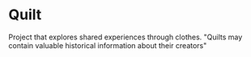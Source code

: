 # Quilt
Project that explores shared experiences through clothes. "Quilts may contain valuable historical information about their creators"
